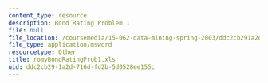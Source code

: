 ```yaml
---
content_type: resource
description: Bond Rating Problem 1
file: null
file_location: /coursemedia/15-062-data-mining-spring-2003/ddc2cb291a2d716dfd2b5d0528ee155c_romyBondRatingProb1.xls
file_type: application/msword
resourcetype: Other
title: romyBondRatingProb1.xls
uid: ddc2cb29-1a2d-716d-fd2b-5d0528ee155c
---
```

